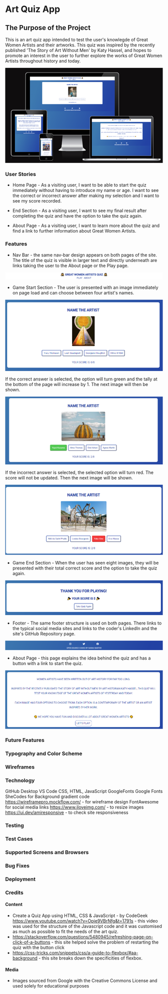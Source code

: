 # Art Quiz App

## The Purpose of the Project

This is an art quiz app intended to test the user's knowlegde of Great Women Artists and their artworks. This quiz was inspired by the recently published 'The Story of Art Without Men' by Katy Hassel, and hopes to promote an interest in the user to further explore the works of Great Women Artists throughout history and today.

<img src="readme/responsive.png">

### User Stories

- Home Page - As a visiting user, I want to be able to start the quiz immediately without having to introduce my name or age. I want to see the correct or incorrect answer after making my selection and I want to see my score recorded.

- End Section - As a visiting user, I want to see my final result after completing the quiz and have the option to take the quiz again.

- About Page - As a visiting user, I want to learn more about the quiz and find a link to further information about Great Women Artists.

### Features

- Nav Bar - the same nav-bar design appears on both pages of the site. The title of the quiz is visible in larger text and directly underneath are links taking the user to the About page or the Play page.

<img src="readme/nav-bar.png">

- Game Start Section - The user is presented with an image immediately on page load and can choose between four artist's names.

<img src="readme/game-section.png">

If the correct answer is selected, the option will turn green and the tally at the bottom of the page will increase by 1. The next image will then be shown.

<img src="readme/correct-answer.png">

If the incorrect answer is selected, the selected option will turn red. The score will not be updated. Then the next image will be shown.

<img src="readme/incorrect-answer.png">

- Game End Section - When the user has seen eight images, they will be presented with their total correct score and the option to take the quiz again.

<img src="readme/end-section.png">

- Footer - The same footer structure is used on both pages. There links to the typical social media sites and links to the coder's LinkedIn and the site's GitHub Repository page.

<img src="readme/footer.png">

- About Page - this page explains the idea behind the quiz and has a button with a link to start the quiz.

<img src="readme/about-section.png">

### Future Features

### Typography and Color Scheme

### Wireframes

### Technology

GitHub Desktop
VS Code
CSS, HTML, JavaScript
GoogleFonts
Google Fonts
SheCodes for Background gradient code
https://wireframepro.mockflow.com/ - for wireframe design
FontAwesome for social media links
https://www.iloveimg.com/ - to resize images
https://ui.dev/amiresponsive - to check site responsiveness

### Testing

### Test Cases

### Supported Screens and Browsers

### Bug Fixes

### Deployment

### Credits

#### Content

- Create a Quiz App using HTML, CSS & JavaScript - by CodeGeek https://www.youtube.com/watch?v=Opje9VBrNfg&t=1791s - this video was used for the structure of the Javascript code and it was customised as much as possible to fit the needs of the art quiz.
- https://stackoverflow.com/questions/5480945/refreshing-page-on-click-of-a-buttons - this site helped solve the problem of restarting the quiz with the button click
- https://css-tricks.com/snippets/css/a-guide-to-flexbox/#aa-background - this site breaks down the specificities of flexbox.

#### Media

- Images sourced from Google with the Creative Commons License and used solely for educational purposes
